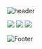 ![header](https://capsule-render.vercel.app/api?type=waving&color=0:EEFF00,100:a82da8&height=200&section=header&text=BONG&fontSize=50)

<img src="https://img.shields.io/badge/Python-1A76FF?style=flat-plastic&logo=python&logoColor=white"/>
<img src="https://img.shields.io/badge/Django-1A76FF?style=flat-plastic&logo=django&logoColor=white"/>
<img src="https://img.shields.io/badge/AWS-1A76FF?style=flat-plastic&logo=aws&logoColor=white"/>


![Footer](https://capsule-render.vercel.app/api?type=waving&color=0:EEFF00,100:a82da8&height=200&section=footer)
